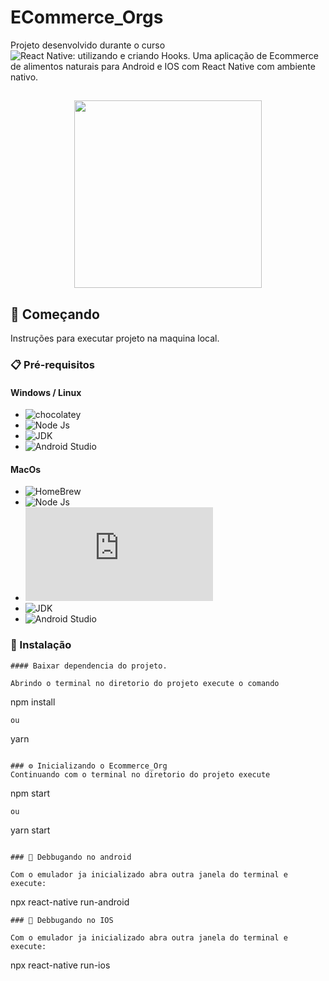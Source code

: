 # ECommerce_Orgs

Projeto desenvolvido durante o curso ![React Native: utilizando e criando Hooks](https://cursos.alura.com.br/course/react-native-utilizando-criando-hooks).
Uma aplicação de Ecommerce de alimentos naturais para Android e IOS com React Native com ambiente nativo.

##

<div align="center">
  <img height="300" src="https://user-images.githubusercontent.com/64598132/195137712-5624c3fb-db43-4da9-bcc9-2da62a0d81c5.gif"/> 
</div>

## 🚀 Começando

Instruções para executar projeto na maquina local.

### 📋 Pré-requisitos

#### Windows / Linux

 * ![chocolatey](https://chocolatey.org/install)
 * ![Node Js](https://nodejs.org/en/download/)
 * ![JDK](https://www.oracle.com/br/java/technologies/downloads/)
 * ![Android Studio](https://developer.android.com/studio/install?hl=pt-br)

#### MacOs

 * ![HomeBrew](https://brew.sh/index_pt-br)
 * ![Node Js](https://nodejs.org/en/download/)
 * ![Watchman](https://facebook.github.io/watchman/docs/install.html#-homebrew)
 * ![JDK](https://www.oracle.com/br/java/technologies/downloads/)
 * ![Android Studio](https://developer.android.com/studio/install?hl=pt-br)

 
### 🔧 Instalação

```
#### Baixar dependencia do projeto.

Abrindo o terminal no diretorio do projeto execute o comando

```
npm install
```
ou
```
yarn
```
 
### ⚙️ Inicializando o Ecommerce_Org
Continuando com o terminal no diretorio do projeto execute 

```
npm start
```
ou
```
yarn start
```

### 📱 Debbugando no android

Com o emulador ja inicializado abra outra janela do terminal e execute:

```
npx react-native run-android
```
### 📱 Debbugando no IOS

Com o emulador ja inicializado abra outra janela do terminal e execute:

```
npx react-native run-ios
```


